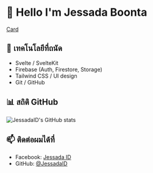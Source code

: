 # 👋 Hello I'm Jessada Boonta
[Card]("/Card.jpg")
## 🔧 เทคโนโลยีที่ถนัด
- Svelte / SvelteKit
- Firebase (Auth, Firestore, Storage)
- Tailwind CSS / UI design
- Git / GitHub

## 📊 สถิติ GitHub
![JessadaID's GitHub stats](https://github-readme-stats.vercel.app/api?username=JessadaID&show_icons=true&theme=tokyonight)

## 📫 ติดต่อผมได้ที่
- Facebook: [Jessada ID](https://web.facebook.com/ju.st.774231)
- GitHub: [@JessadaID](https://github.com/JessadaID)

